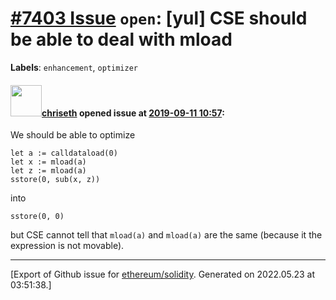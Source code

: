 # [\#7403 Issue](https://github.com/ethereum/solidity/issues/7403) `open`: [yul] CSE should be able to deal with mload
**Labels**: `enhancement`, `optimizer`


#### <img src="https://avatars.githubusercontent.com/u/9073706?v=4" width="50">[chriseth](https://github.com/chriseth) opened issue at [2019-09-11 10:57](https://github.com/ethereum/solidity/issues/7403):

We should be able to optimize
```
let a := calldataload(0)
let x := mload(a)
let z := mload(a)
sstore(0, sub(x, z))
```
into
```
sstore(0, 0)
```
but CSE cannot tell that `mload(a)` and `mload(a)` are the same (because it the expression is not movable).




-------------------------------------------------------------------------------



[Export of Github issue for [ethereum/solidity](https://github.com/ethereum/solidity). Generated on 2022.05.23 at 03:51:38.]
